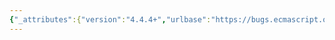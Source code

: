 ```yaml
---
{"_attributes":{"version":"4.4.4+","urlbase":"https://bugs.ecmascript.org/","maintainer":"dherman@mozilla.com"},"bug":{"bug_id":2647,"creation_ts":"2014-04-11 18:27:00 -0700","short_desc":"20.2.2.17, 24.1.1.5: Inconsistencies between IEEE-754 versions (2005/2008)","delta_ts":"2014-04-29 22:50:16 -0700","product":"Draft for 6th Edition","component":"editorial issue","version":"Rev 23: April 5, 2014 Draft","rep_platform":"All","op_sys":"All","bug_status":"RESOLVED","resolution":"FIXED","priority":"Normal","bug_severity":"normal","everconfirmed":true,"reporter":"qantas94heavy","assigned_to":{"uid":"allen","name":"Allen Wirfs-Brock"},"long_desc":[{"commentid":7695,"comment_count":0,"who":"qantas94heavy","bug_when":"2014-04-11 18:27:47 -0700","thetext":"Sections 20.2.2.17 and 24.1.1.5 reference IEEE-754-2005, while section 24.1.1.4 references IEEE-754-2008.\n\nOnly IEEE-754-2005 is listed as a normative reference, so all of these should be changed to the 2008 version."},{"commentid":7706,"comment_count":1,"who":{"uid":"allen","name":"Allen Wirfs-Brock"},"bug_when":"2014-04-12 10:41:31 -0700","thetext":"fixed in rev24 editor's draft"},{"commentid":8029,"comment_count":2,"who":{"uid":"allen","name":"Allen Wirfs-Brock"},"bug_when":"2014-04-29 22:50:16 -0700","thetext":"fixed in rev24"}]}}
---
```

